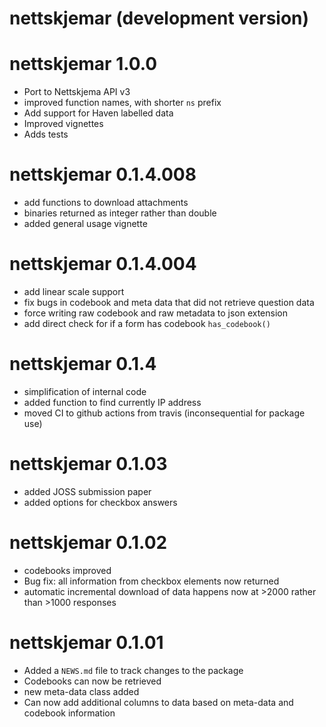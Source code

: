 # nettskjemar (development version)

# nettskjemar 1.0.0

- Port to Nettskjema API v3
- improved function names, with shorter `ns` prefix
- Add support for Haven labelled data
- Improved vignettes
- Adds tests


# nettskjemar 0.1.4.008

- add functions to download attachments
- binaries returned as integer rather than double
- added general usage vignette

# nettskjemar 0.1.4.004

- add linear scale support  
- fix bugs in codebook and meta data that did not retrieve question data  
- force writing raw codebook and raw metadata to json extension  
- add direct check for if a form has codebook `has_codebook()`

# nettskjemar 0.1.4

* simplification of internal code  
* added function to find currently IP address   
* moved CI to github actions from travis (inconsequential for package use)  

# nettskjemar 0.1.03

* added JOSS submission paper
* added options for checkbox answers

# nettskjemar 0.1.02

* codebooks improved  
* Bug fix: all information from checkbox elements now returned
* automatic incremental download of data happens now at >2000 rather than >1000 responses  

# nettskjemar 0.1.01

* Added a `NEWS.md` file to track changes to the package  
* Codebooks can now be retrieved  
* new meta-data class added  
* Can now add additional columns to data based on meta-data and codebook information  
